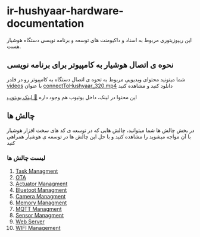# ir-hushyaar-hardware-documentation

این ریپوزیتوری مربوط به اسناد و داکیومنت های توسعه و برنامه نویسی دستگاه هوشیار هست.

## نحوه ی اتصال هوشیار به کامپیوتر برای برنامه نویسی

شما میتونید محتوای ویدیویی مربوط به تحوه ی اتصال دستگاه به کامپیوتر رو در فلدر 
[videos](/videos) 
با عنوان 
[connectToHushyaar_320.mp4](/videos/connectToHushyaar_320.mp4)
دانلود کنید و مشاهده کنید

این محتوا در لینک، داخل یوتیوب هم وجود داره [📼 لینک یویتوب](https://youtu.be/9SZl5i8pgcc)


## چالش ها

در بخش چالش ها شما میتوانید، چالش هایی که در توسعه ی کد های سخت افزار هوشیار با آن مواجه میشوید را مشاهده کنید و با حل این چالش ها در توسعه ی هوشیار همراهی کنید

### لیست چالش ها

1. [Task Managment](/competition/task_managment)
2. [OTA](/competition/OTA)
3. [Actuator Managment](/competition/actuator-managment)
4. [Bluetoot Managment](/competition/bluetooth-managment)
5. [Camera Managment](/competition/camera-managment)
6. [Memory Managment](/competition/memory-managment)
7. [MQTT Managment](/competition/mqtt-managment)
8. [Sensor Managment](/competition/sensor-managment)
9. [Web Server](/competition/web-server)
10. [WIFI Management](/competition/wifi-managment)
